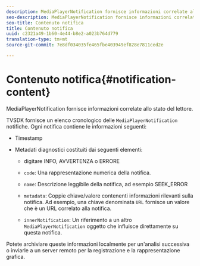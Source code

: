 ```yaml
---
description: MediaPlayerNotification fornisce informazioni correlate allo stato del lettore.
seo-description: MediaPlayerNotification fornisce informazioni correlate allo stato del lettore.
seo-title: Contenuto notifica
title: Contenuto notifica
uuid: c2321a49-1b60-4e44-b8e2-a023b764d779
translation-type: tm+mt
source-git-commit: 7e8df034035fe465fbe403949ef828e7811ced2e

---
```



# Contenuto notifica{#notification-content}

MediaPlayerNotification fornisce informazioni correlate allo stato del lettore.

TVSDK fornisce un elenco cronologico delle `MediaPlayerNotification` notifiche. Ogni notifica contiene le informazioni seguenti:

* Timestamp
* Metadati diagnostici costituiti dai seguenti elementi:

   * digitare INFO, AVVERTENZA o ERRORE
   * `code`: Una rappresentazione numerica della notifica.
   * `name`: Descrizione leggibile della notifica, ad esempio SEEK_ERROR
   * `metadata`: Coppie chiave/valore contenenti informazioni rilevanti sulla notifica. Ad esempio, una chiave denominata `URL` fornisce un valore che è un URL correlato alla notifica.

   * `innerNotification`: Un riferimento a un altro `MediaPlayerNotification` oggetto che influisce direttamente su questa notifica.

Potete archiviare queste informazioni localmente per un&#39;analisi successiva o inviarle a un server remoto per la registrazione e la rappresentazione grafica.

